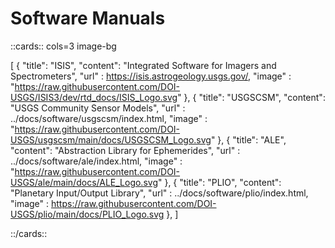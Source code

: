 # Software Manuals

::cards:: cols=3 image-bg

[
  {
    "title": "ISIS",
    "content": "Integrated Software for Imagers and Spectrometers",
    "url" : https://isis.astrogeology.usgs.gov/,
    "image" : "https://raw.githubusercontent.com/DOI-USGS/ISIS3/dev/rtd_docs/ISIS_Logo.svg"
  }, 
  {
    "title": "USGSCSM",
    "content": "USGS Community Sensor Models",
    "url" : ../docs/software/usgscsm/index.html,
    "image" : "https://raw.githubusercontent.com/DOI-USGS/usgscsm/main/docs/USGSCSM_Logo.svg"
  },
  {
    "title": "ALE",
    "content": "Abstraction Library for Ephemerides",
    "url" : ../docs/software/ale/index.html,
    "image" : "https://raw.githubusercontent.com/DOI-USGS/ale/main/docs/ALE_Logo.svg"
  },
  {
    "title": "PLIO",
    "content": "Planetary Input/Output Library",
    "url" : ../docs/software/plio/index.html,
    "image" : https://raw.githubusercontent.com/DOI-USGS/plio/main/docs/PLIO_Logo.svg
  },
]

::/cards::

